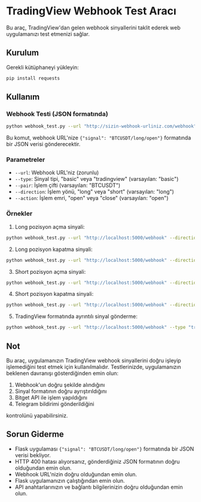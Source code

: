 # TradingView Webhook Test Aracı

Bu araç, TradingView'dan gelen webhook sinyallerini taklit ederek web uygulamanızı test etmenizi sağlar.

## Kurulum

Gerekli kütüphaneyi yükleyin:

```bash
pip install requests
```

## Kullanım

### Webhook Testi (JSON formatında)

```bash
python webhook_test.py --url "http://sizin-webhook-urliniz.com/webhook" --pair "BTCUSDT" --direction "long" --action "open"
```

Bu komut, webhook URL'nize `{"signal": "BTCUSDT/long/open"}` formatında bir JSON verisi gönderecektir.

### Parametreler

- `--url`: Webhook URL'niz (zorunlu)
- `--type`: Sinyal tipi, "basic" veya "tradingview" (varsayılan: "basic")
- `--pair`: İşlem çifti (varsayılan: "BTCUSDT")
- `--direction`: İşlem yönü, "long" veya "short" (varsayılan: "long")
- `--action`: İşlem emri, "open" veya "close" (varsayılan: "open")

### Örnekler

1. Long pozisyon açma sinyali:
```bash
python webhook_test.py --url "http://localhost:5000/webhook" --direction "long" --action "open"
```

2. Long pozisyon kapatma sinyali:
```bash
python webhook_test.py --url "http://localhost:5000/webhook" --direction "long" --action "close"
```

3. Short pozisyon açma sinyali:
```bash
python webhook_test.py --url "http://localhost:5000/webhook" --direction "short" --action "open"
```

4. Short pozisyon kapatma sinyali:
```bash
python webhook_test.py --url "http://localhost:5000/webhook" --direction "short" --action "close"
```

5. TradingView formatında ayrıntılı sinyal gönderme:
```bash
python webhook_test.py --url "http://localhost:5000/webhook" --type "tradingview" --direction "long" --action "open"
```

## Not

Bu araç, uygulamanızın TradingView webhook sinyallerini doğru işleyip işlemediğini test etmek için kullanılmalıdır. Testlerinizde, uygulamanızın beklenen davranışı gösterdiğinden emin olun:

1. Webhook'un doğru şekilde alındığını
2. Sinyal formatının doğru ayrıştırıldığını 
3. Bitget API ile işlem yapıldığını
4. Telegram bildirimi gönderildiğini

kontrolünü yapabilirsiniz.

## Sorun Giderme

- Flask uygulaması `{"signal": "BTCUSDT/long/open"}` formatında bir JSON verisi bekliyor.
- HTTP 400 hatası alıyorsanız, gönderdiğiniz JSON formatının doğru olduğundan emin olun.
- Webhook URL'nizin doğru olduğundan emin olun.
- Flask uygulamanızın çalıştığından emin olun.
- API anahtarlarınızın ve bağlantı bilgilerinizin doğru olduğundan emin olun. 